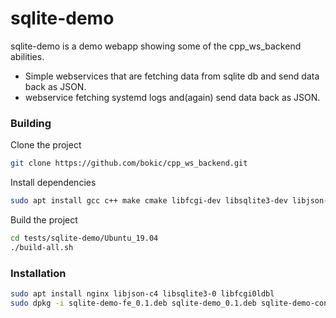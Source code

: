 # sqlite-demo
sqlite-demo is a demo webapp showing some of the cpp_ws_backend abilities.
  - Simple webservices that are fetching data from sqlite db and send data back as JSON.
  - webservice fetching systemd logs and(again) send data back as JSON.
### Building
Clone the project
```sh
git clone https://github.com/bokic/cpp_ws_backend.git
```
Install dependencies
```sh
sudo apt install gcc c++ make cmake libfcgi-dev libsqlite3-dev libjson-c-dev libsystemd-dev
```
Build the project
```sh
cd tests/sqlite-demo/Ubuntu_19.04
./build-all.sh
```
### Installation
```sh
sudo apt install nginx libjson-c4 libsqlite3-0 libfcgi0ldbl
sudo dpkg -i sqlite-demo-fe_0.1.deb sqlite-demo_0.1.deb sqlite-demo-config-nginx_0.1.deb
```